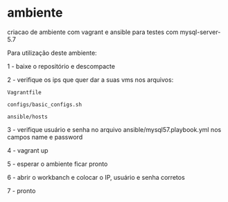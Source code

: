 # ambiente
criacao de ambiente com vagrant e ansible para testes com mysql-server-5.7

Para utilização deste ambiente:

1 - baixe o repositório e descompacte

2 - verifique os ips que quer dar a suas vms nos arquivos:

    Vagrantfile
    
    configs/basic_configs.sh
    
    ansible/hosts

3 - verifique usuário e senha no arquivo ansible/mysql57.playbook.yml nos campos name e password

4 - vagrant up

5 - esperar o ambiente ficar pronto

6 - abrir o workbanch e colocar o IP, usuário e senha corretos

7 - pronto


